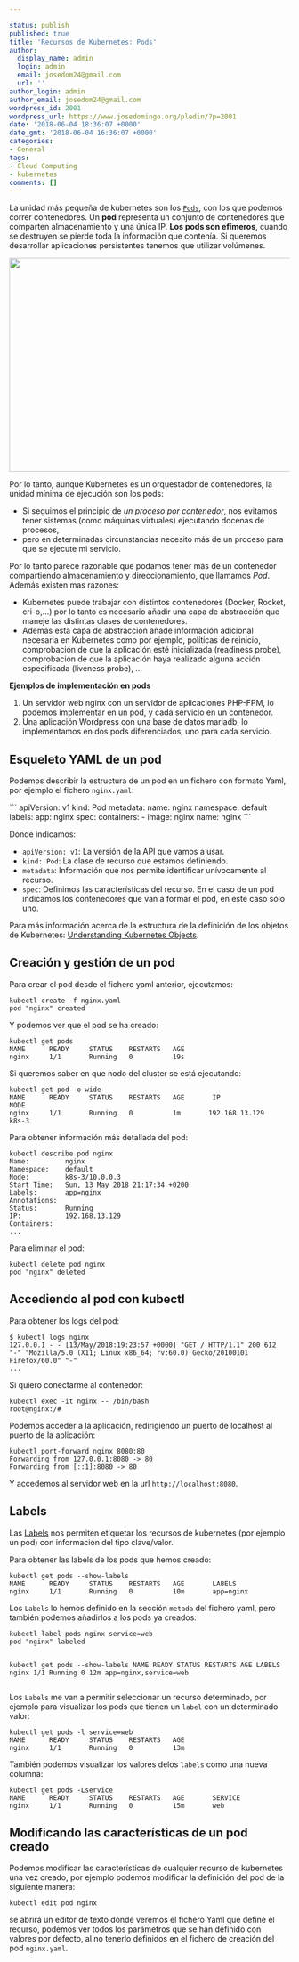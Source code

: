 ```yaml
---

status: publish
published: true
title: 'Recursos de Kubernetes: Pods'
author:
  display_name: admin
  login: admin
  email: josedom24@gmail.com
  url: ''
author_login: admin
author_email: josedom24@gmail.com
wordpress_id: 2001
wordpress_url: https://www.josedomingo.org/pledin/?p=2001
date: '2018-06-04 18:36:07 +0000'
date_gmt: '2018-06-04 16:36:07 +0000'
categories:
- General
tags:
- Cloud Computing
- kubernetes
comments: []
---
```

<p>La unidad m&aacute;s peque&ntilde;a de kubernetes son los <a href="https://kubernetes.io/docs/concepts/workloads/pods/pod/"><code>Pods</code></a>, con los que podemos correr contenedores. Un <strong>pod</strong> representa un conjunto de contenedores que comparten almacenamiento y una &uacute;nica IP. <strong>Los pods son ef&iacute;meros</strong>, cuando se destruyen se pierde toda la informaci&oacute;n que conten&iacute;a. Si queremos desarrollar aplicaciones persistentes tenemos que utilizar vol&uacute;menes.</p>
<p><a class="thumbnail" href="https://www.josedomingo.org/pledin/wp-content/uploads/2018/06/pod.png"><img src="https://www.josedomingo.org/pledin/wp-content/uploads/2018/06/pod.png" alt="" width="960" height="384" class="aligncenter size-full wp-image-2002" /></a></p>
<p>Por lo tanto, aunque Kubernetes es un orquestador de contenedores, la unidad m&iacute;nima de ejecuci&oacute;n son los pods:</p>
<ul>
<li>Si seguimos el principio de <em>un proceso por contenedor</em>, nos evitamos tener sistemas (como m&aacute;quinas virtuales) ejecutando docenas de procesos, </li>
<li>pero en determinadas circunstancias necesito m&aacute;s de un proceso para que se ejecute mi servicio. </li>
</ul>
<p>Por lo tanto parece razonable que podamos tener m&aacute;s de un contenedor compartiendo almacenamiento y direccionamiento, que llamamos <em>Pod</em>. Adem&aacute;s existen mas razones:</p>
<ul>
<li>Kubernetes puede trabajar con distintos contenedores (Docker, Rocket, cri-o,...) por lo tanto es necesario a&ntilde;adir una capa de abstracci&oacute;n que maneje las distintas clases de contenedores.</li>
<li>Adem&aacute;s esta capa de abstracci&oacute;n a&ntilde;ade informaci&oacute;n adicional necesaria en Kubernetes como por ejemplo, pol&iacute;ticas de reinicio, comprobaci&oacute;n de que la aplicaci&oacute;n est&eacute; inicializada (readiness probe), comprobaci&oacute;n de que la aplicaci&oacute;n haya realizado alguna acci&oacute;n especificada (liveness probe), ...</li>
</ul>
<p><strong>Ejemplos de implementaci&oacute;n en pods</strong></p>
<ol>
<li>Un servidor web nginx con un servidor de aplicaciones PHP-FPM, lo podemos implementar en un pod, y cada servicio en un contenedor. </li>
<li>Una aplicaci&oacute;n Wordpress con una base de datos mariadb, lo implementamos en dos pods diferenciados, uno para cada servicio.</li>
</ol>
<p><!--more--></p>
<h2>Esqueleto YAML de un pod</h2>
<p>Podemos describir la estructura de un pod en un fichero con formato Yaml, por ejemplo el fichero <code>nginx.yaml</code>:</p>
  ```
  apiVersion: v1
  kind: Pod
  metadata:
    name: nginx
    namespace: default
    labels:
      app: nginx
  spec:
    containers:
      - image:  nginx
        name:  nginx
  ```
<p>Donde indicamos:</p>
<ul>
<li><code>apiVersion: v1</code>: La versi&oacute;n de la API que vamos a usar.</li>
<li><code>kind: Pod</code>: La clase de recurso que estamos definiendo.</li>
<li><code>metadata</code>: Informaci&oacute;n que nos permite identificar un&iacute;vocamente al recurso.</li>
<li><code>spec</code>: Definimos las caracter&iacute;sticas del recurso. En el caso de un pod indicamos los contenedores que van a formar el pod, en este caso s&oacute;lo uno.</li>
</ul>
<p>Para m&aacute;s informaci&oacute;n acerca de la estructura de la definici&oacute;n de los objetos de Kubernetes: <a href="https://kubernetes.io/docs/concepts/overview/working-with-objects/kubernetes-objects/">Understanding Kubernetes Objects</a>.</p>
<h2>Creaci&oacute;n y gesti&oacute;n de un pod</h2>
<p>Para crear el pod desde el fichero yaml anterior, ejecutamos:</p>
<pre><code>kubectl create -f nginx.yaml
pod "nginx" created
</code></pre>
<p>Y podemos ver que el pod se ha creado:</p>
<pre><code>kubectl get pods
NAME      READY     STATUS    RESTARTS   AGE
nginx     1/1       Running   0          19s
</code></pre>
<p>Si queremos saber en que nodo del cluster se est&aacute; ejecutando:</p>
<pre><code>kubectl get pod -o wide
NAME      READY     STATUS    RESTARTS   AGE       IP                   NODE
nginx     1/1       Running   0          1m       192.168.13.129    k8s-3
</code></pre>
<p>Para obtener informaci&oacute;n m&aacute;s detallada del pod:</p>
<pre><code>kubectl describe pod nginx
Name:         nginx
Namespace:    default
Node:         k8s-3/10.0.0.3
Start Time:   Sun, 13 May 2018 21:17:34 +0200
Labels:       app=nginx
Annotations:  <none>
Status:       Running
IP:           192.168.13.129
Containers:
...
</code></pre>
<p>Para eliminar el pod:</p>
<pre><code>kubectl delete pod nginx
pod "nginx" deleted
</code></pre>
<h2>Accediendo al pod con kubectl</h2>
<p>Para obtener los logs del pod:</p>
<pre><code>$ kubectl logs nginx
127.0.0.1 - - [13/May/2018:19:23:57 +0000] "GET / HTTP/1.1" 200 612     "-" "Mozilla/5.0 (X11; Linux x86_64; rv:60.0) Gecko/20100101    Firefox/60.0" "-"
...
</code></pre>
<p>Si quiero conectarme al contenedor:</p>
<pre><code>kubectl exec -it nginx -- /bin/bash
root@nginx:/# 
</code></pre>
<p>Podemos acceder a la aplicaci&oacute;n, redirigiendo un puerto de localhost al puerto de la aplicaci&oacute;n:</p>
<pre><code>kubectl port-forward nginx 8080:80
Forwarding from 127.0.0.1:8080 -> 80
Forwarding from [::1]:8080 -> 80
</code></pre>
<p>Y accedemos al servidor web en la url <code>http://localhost:8080</code>.</p>
<h2>Labels</h2>
<p>Las <a href="https://kubernetes.io/docs/concepts/overview/working-with-objects/labels/">Labels</a> nos permiten etiquetar los recursos de kubernetes (por ejemplo un pod) con informaci&oacute;n del tipo clave/valor.</p>
<p>Para obtener las labels de los pods que hemos creado:</p>
<pre><code>kubectl get pods --show-labels
NAME      READY     STATUS    RESTARTS   AGE       LABELS
nginx     1/1       Running   0          10m       app=nginx
</code></pre>
<p>Los <code>Labels</code> lo hemos definido en la secci&oacute;n <code>metada</code> del fichero yaml, pero tambi&eacute;n podemos a&ntilde;adirlos a los pods ya creados:</p>
<pre><code>kubectl label pods nginx service=web
pod "nginx" labeled

kubectl get pods --show-labels
NAME      READY     STATUS    RESTARTS   AGE       LABELS
nginx     1/1       Running   0          12m       app=nginx,service=web
</code></pre>
<p>Los <code>Labels</code> me van a permitir seleccionar un recurso determinado, por ejemplo para visualizar los pods que tienen un <code>label</code> con un determinado valor:</p>
<pre><code>kubectl get pods -l service=web
NAME      READY     STATUS    RESTARTS   AGE
nginx     1/1       Running   0          13m
</code></pre>
<p>Tambi&eacute;n podemos visualizar los valores delos <code>labels</code> como una nueva columna:</p>
<pre><code>kubectl get pods -Lservice
NAME      READY     STATUS    RESTARTS   AGE       SERVICE
nginx     1/1       Running   0          15m       web
</code></pre>
<h2>Modificando las caracter&iacute;sticas de un pod creado</h2>
<p>Podemos modificar las caracter&iacute;sticas de cualquier recurso de kubernetes una vez creado, por ejemplo podemos modificar la definici&oacute;n del pod de la siguiente manera:</p>
<pre><code>kubectl edit pod nginx
</code></pre>
<p>se abrir&aacute; un editor de texto donde veremos el fichero Yaml que define el recurso, podemos ver todos los par&aacute;metros que se han definido con valores por defecto, al no tenerlo definidos en el fichero de creaci&oacute;n del pod <code>nginx.yaml</code>.</p>
